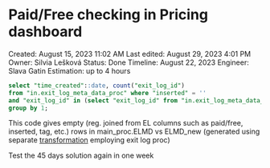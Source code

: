# Paid/Free checking in Pricing dashboard

Created: August 15, 2023 11:02 AM
Last edited: August 29, 2023 4:01 PM
Owner: Silvia Lešková
Status: Done
Timeline: August 22, 2023
Engineer: Slava Gatin
Estimation: up to 4 hours

```sql
select "time_created"::date, count("exit_log_id") 
from "in.exit_log_meta_data_proc" where "inserted" = '' 
and "exit_log_id" in (select "exit_log_id" from "in.exit_log_meta_data_new" where "inserted" is not null and "inserted" != '')
group by 1;
```

This code gives empty (reg. joined from EL columns such as paid/free, inserted, tag, etc.) rows in main_proc.ELMD vs ELMD_new (generated using separate [transformation](https://connection.keboola.com/admin/projects/1828/transformations-v2/keboola.snowflake-transformation/1003780461) employing exit log proc)

Test the 45 days solution again in one week